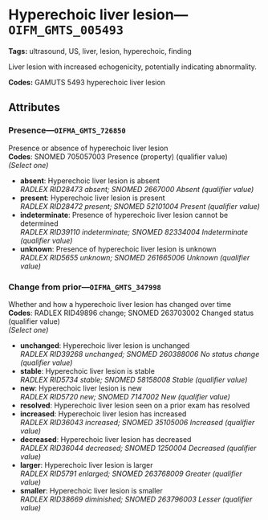 # Hyperechoic liver lesion—`OIFM_GMTS_005493`

**Tags:** ultrasound, US, liver, lesion, hyperechoic, finding

Liver lesion with increased echogenicity, potentially indicating abnormality.

**Codes:** GAMUTS 5493 hyperechoic liver lesion

## Attributes

### Presence—`OIFMA_GMTS_726850`

Presence or absence of hyperechoic liver lesion  
**Codes**: SNOMED 705057003 Presence (property) (qualifier value)  
*(Select one)*

- **absent**: Hyperechoic liver lesion is absent  
_RADLEX RID28473 absent; SNOMED 2667000 Absent (qualifier value)_
- **present**: Hyperechoic liver lesion is present  
_RADLEX RID28472 present; SNOMED 52101004 Present (qualifier value)_
- **indeterminate**: Presence of hyperechoic liver lesion cannot be determined  
_RADLEX RID39110 indeterminate; SNOMED 82334004 Indeterminate (qualifier value)_
- **unknown**: Presence of hyperechoic liver lesion is unknown  
_RADLEX RID5655 unknown; SNOMED 261665006 Unknown (qualifier value)_

### Change from prior—`OIFMA_GMTS_347998`

Whether and how a hyperechoic liver lesion has changed over time  
**Codes**: RADLEX RID49896 change; SNOMED 263703002 Changed status (qualifier value)  
*(Select one)*

- **unchanged**: Hyperechoic liver lesion is unchanged  
_RADLEX RID39268 unchanged; SNOMED 260388006 No status change (qualifier value)_
- **stable**: Hyperechoic liver lesion is stable  
_RADLEX RID5734 stable; SNOMED 58158008 Stable (qualifier value)_
- **new**: Hyperechoic liver lesion is new  
_RADLEX RID5720 new; SNOMED 7147002 New (qualifier value)_
- **resolved**: Hyperechoic liver lesion seen on a prior exam has resolved  
- **increased**: Hyperechoic liver lesion has increased  
_RADLEX RID36043 increased; SNOMED 35105006 Increased (qualifier value)_
- **decreased**: Hyperechoic liver lesion has decreased  
_RADLEX RID36044 decreased; SNOMED 1250004 Decreased (qualifier value)_
- **larger**: Hyperechoic liver lesion is larger  
_RADLEX RID5791 enlarged; SNOMED 263768009 Greater (qualifier value)_
- **smaller**: Hyperechoic liver lesion is smaller  
_RADLEX RID38669 diminished; SNOMED 263796003 Lesser (qualifier value)_